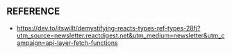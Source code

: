 ## REFERENCE

- https://dev.to/itswillt/demystifying-reacts-types-ref-types-28fj?utm_source=newsletter.reactdigest.net&utm_medium=newsletter&utm_campaign=api-layer-fetch-functions
